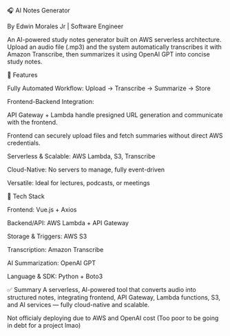 🎧 AI Notes Generator

By Edwin Morales Jr | Software Engineer

An AI-powered study notes generator built on AWS serverless architecture. Upload an audio file (.mp3) and the system automatically transcribes it with Amazon Transcribe, then summarizes it using OpenAI GPT into concise study notes.

🚀 Features

Fully Automated Workflow: Upload → Transcribe → Summarize → Store

Frontend-Backend Integration:

API Gateway + Lambda handle presigned URL generation and communicate with the frontend.

Frontend can securely upload files and fetch summaries without direct AWS credentials.

Serverless & Scalable: AWS Lambda, S3, Transcribe

Cloud-Native: No servers to manage, fully event-driven

Versatile: Ideal for lectures, podcasts, or meetings

🧠 Tech Stack

Frontend: Vue.js + Axios

Backend/API: AWS Lambda + API Gateway

Storage & Triggers: AWS S3

Transcription: Amazon Transcribe

AI Summarization: OpenAI GPT

Language & SDK: Python + Boto3

✅ Summary
A serverless, AI-powered tool that converts audio into structured notes, integrating frontend, API Gateway, Lambda functions, S3, and AI services — fully cloud-native and scalable.

Not officialy deploying due to AWS and OpenAI cost (Too poor to be going in debt for a project lmao)
